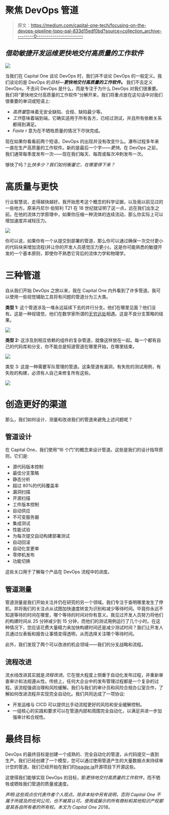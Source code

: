 # 聚焦 DevOps 管道

> 原文：<https://medium.com/capital-one-tech/focusing-on-the-devops-pipeline-topo-pal-833d15edf0bd?source=collection_archive---------0----------------------->

## ***借助敏捷开发运维更快地交付高质量的工作软件***

![](img/829711251262c409fb4fdfc505a07f13.png)

当我们在 Capital One 谈论 DevOps 时，我们并不谈论 DevOps 的一般定义。我们谈论的是 DevOps 的*目标*—***更快地交付高质量的工作软件。*** 我们不去定义 DevOps，不去问 DevOps 是什么，而是专注于为什么 DevOps 对我们很重要。我们将“更快地交付高质量的工作软件”分解开来，我们将重点放在这句话中对我们很重要的单词或短语上:

*   *高质量*意味着无安全缺陷、合规、缺陷最少等。
*   *工作*意味着端到端，它确实适用于所有各方，已经过测试，并且所有依赖关系都得到满足。
*   *Faste* r 意为在不牺牲质量的情况下尽快完成。

现在如果你看看前两个短语，DevOps 的出现并没有改变什么。瀑布过程多年来一直在生产高质量的工作软件。新的是最后一个字——*更快*。在 DevOps 之前，我们通常每季度发布一次——现在我们每天、每周或每次冲刺发布一次。

够快了吗？比*快多少？我们如何衡量它，在哪里停下来？*

# 高质量与更快

行业智慧说，走得越快越好。我开始思考这个概念的科学证据，以及我以前见过的一些地方。原来丹尼尔·伯努利 T21 在 18 世纪就证明了这一点，远在我们出生之前。在他的流体力学原理中，如果你压缩一种流体的连续流动，那么你实际上可以增加速度并减轻压力。

![](img/e98c6dd931d8c9a8a25265c4c643c607.png)

你可以说，如果你有一个从提交到部署的管道，那么你可以通过确保一次交付更小的代码块来增加流程(并让你的开发人员感觉压力更小)。这是你可能熟悉的敏捷开发的一个基本原则，即使你不熟悉它背后的流体力学和物理学。

# 三种管道

自从我们开始 DevOps 之旅以来，我在 Capital One 内外看到了许多管道。我可以使用一些视觉辅助工具将有问题的管道分为三大类。

**类型 1:** 这个管道涉及一堆永远延续下去的并行分支。他们在哪里见面？他们没有。这是一种视错觉，他们在数学家所谓的[无穷远处](https://en.wikipedia.org/wiki/Infinity)相遇。这是不良分支策略的结果。

![](img/5b0811e634760e4c08f9416f76627315.png)

**类型 2:** 这涉及到相互依赖的组件的复杂管道，就像这样放在一起。每一个都有自己的代码库和分支，你不能总是知道管道在哪里开始，在哪里结束。

![](img/717382eda34835b7aa53629df434ddac.png)

类型 3: 这是一种需要军队管理的管道。这条管道有漏洞，有失败的测试用例，有失败的构建，必须有人自己来修复所有这些。

![](img/37703adc69f85b4e9be3baada1bd3aca.png)

# 创造更好的渠道

那么，我们如何设计、测量和改进我们的管道来避免上述问题呢？

## 管道设计

在 Capital One，我们使用“16 个门”的概念来设计管道。这些是我们的设计指导原则，它们是:

*   源代码版本控制
*   最佳分支策略
*   静态分析
*   超过 80%的代码覆盖率
*   漏洞扫描
*   开源扫描
*   工件版本控制
*   自动供应
*   不可变服务器
*   集成测试
*   性能试验
*   为每次提交自动构建部署测试
*   自动回滚
*   自动化变更单
*   零停机发布
*   功能切换

这些关口用于了解每个产品在 DevOps 流程中的进度。

## 管道测量

管道测量是我们开始关注并仍在研究的另一个领域。我们专注于查明哪里发生了停机，并将我们的关注点从试图加快速度转变为识别和减少等待时间。毕竟你永远不知道等待的时间在哪里，哪个等待的时间对你有意义。我见过开发人员努力将他们的构建时间从 25 分钟减少到 15 分钟，而他们的测试用例运行了几个小时。在这种情况下，您应该花费大量精力来加快构建时间还是减少测试时间？我们让开发人员通过仪表板和报告让事情变得透明，从而选择关注哪个等待时间。

此外，我们发现了两个可以改进的机会领域——我们的分支战略和流程。

## 流程改进

流水线改进其实就是*流程改进*。它在很大程度上侧重于自动化发布过程，并重新审查审计和法规遵从性。传统上，任何大企业中的发布管理过程都是一个复杂的过程。该流程强调治理和风险缓解。我们与我们的审计员和风险合规办公室合作，了解如何改进流程并实现完全自动化。我们共同达成了一项协议:

*   开发运维与 CICD 可以提供比手动流程更好的风险和安全缓解控制。
*   一组核心的实践和要求可以在管道内部和周围完全自动化，以满足并进一步加强审计和合规性。

# 最终目标

DevOps 的最终目标是创建一个成熟的、完全自动化的管道，从代码提交一直到生产。我们已经创建了一个模型，您可以通过使用管道产生的大量数据点来持续审计您的管道。我们已经开始在我们的[heagie ia](https://github.com/capitalone/Hygieia)开源项目下开源这些。

这使得我们能够实现 DevOps 的目标，即*更快地交付高质量的工作软件*，而不牺牲或牺牲我们管道的质量或速度。

*声明:这些观点仅代表作者个人观点。除非本帖中另有说明，否则 Capital One 不属于所提及的任何公司，也不被其认可。使用或展示的所有商标和其他知识产权都是其各自所有者的所有权。本文为 Capital One 2018。*